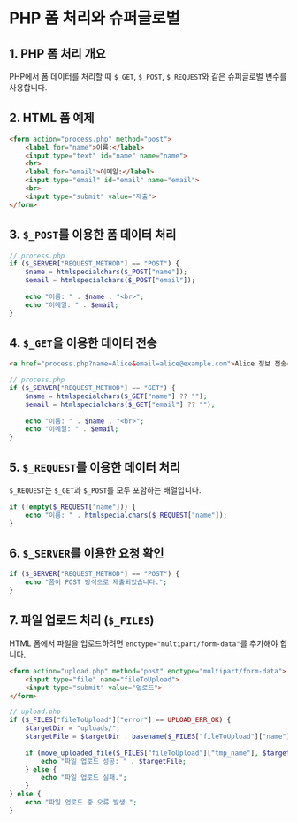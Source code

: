 # PHP 폼 처리와 슈퍼글로벌

## 1. PHP 폼 처리 개요
PHP에서 폼 데이터를 처리할 때 `$_GET`, `$_POST`, `$_REQUEST`와 같은 슈퍼글로벌 변수를 사용합니다.

## 2. HTML 폼 예제
```html
<form action="process.php" method="post">
    <label for="name">이름:</label>
    <input type="text" id="name" name="name">
    <br>
    <label for="email">이메일:</label>
    <input type="email" id="email" name="email">
    <br>
    <input type="submit" value="제출">
</form>
```

## 3. `$_POST`를 이용한 폼 데이터 처리
```php
// process.php
if ($_SERVER["REQUEST_METHOD"] == "POST") {
    $name = htmlspecialchars($_POST["name"]);
    $email = htmlspecialchars($_POST["email"]);
    
    echo "이름: " . $name . "<br>";
    echo "이메일: " . $email;
}
```

## 4. `$_GET`을 이용한 데이터 전송
```html
<a href="process.php?name=Alice&email=alice@example.com">Alice 정보 전송</a>
```

```php
// process.php
if ($_SERVER["REQUEST_METHOD"] == "GET") {
    $name = htmlspecialchars($_GET["name"] ?? "");
    $email = htmlspecialchars($_GET["email"] ?? "");
    
    echo "이름: " . $name . "<br>";
    echo "이메일: " . $email;
}
```

## 5. `$_REQUEST`를 이용한 데이터 처리
`$_REQUEST`는 `$_GET`과 `$_POST`를 모두 포함하는 배열입니다.
```php
if (!empty($_REQUEST["name"])) {
    echo "이름: " . htmlspecialchars($_REQUEST["name"]);
}
```

## 6. `$_SERVER`를 이용한 요청 확인
```php
if ($_SERVER["REQUEST_METHOD"] == "POST") {
    echo "폼이 POST 방식으로 제출되었습니다.";
}
```

## 7. 파일 업로드 처리 (`$_FILES`)
HTML 폼에서 파일을 업로드하려면 `enctype="multipart/form-data"`를 추가해야 합니다.
```html
<form action="upload.php" method="post" enctype="multipart/form-data">
    <input type="file" name="fileToUpload">
    <input type="submit" value="업로드">
</form>
```

```php
// upload.php
if ($_FILES["fileToUpload"]["error"] == UPLOAD_ERR_OK) {
    $targetDir = "uploads/";
    $targetFile = $targetDir . basename($_FILES["fileToUpload"]["name"]);
    
    if (move_uploaded_file($_FILES["fileToUpload"]["tmp_name"], $targetFile)) {
        echo "파일 업로드 성공: " . $targetFile;
    } else {
        echo "파일 업로드 실패.";
    }
} else {
    echo "파일 업로드 중 오류 발생.";
}
```
